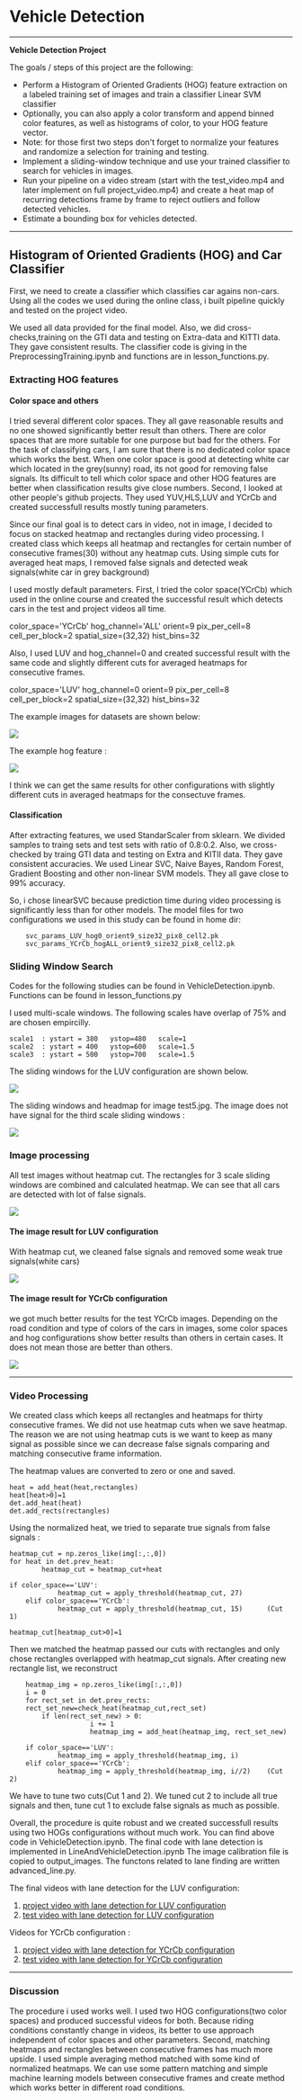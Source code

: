 [//]: # (Image References)
[image1]: ./examples/car_not_car.png
[image2]: ./examples/hog_feature.png
[image3]: ./examples/multislide_windows.png
[image4]: ./examples/test5_windows.png
[image5]: ./examples/test5_heatmap.png
[image6]: ./examples/no_heatmap_cut.png
[image7]: ./examples/heatmap_cut1.png 
[video1]: ./project_video.mp4
[video2]: ./test_video.mp4


# Vehicle Detection 
---

**Vehicle Detection Project**

The goals / steps of this project are the following:

* Perform a Histogram of Oriented Gradients (HOG) feature extraction on a labeled training set of images and train a classifier Linear SVM classifier
* Optionally, you can also apply a color transform and append binned color features, as well as histograms of color, to your HOG feature vector. 
* Note: for those first two steps don't forget to normalize your features and randomize a selection for training and testing.
* Implement a sliding-window technique and use your trained classifier to search for vehicles in images.
* Run your pipeline on a video stream (start with the test_video.mp4 and later implement on full project_video.mp4) and 
create a heat map of recurring detections frame by frame to reject outliers and follow detected vehicles.
* Estimate a bounding box for vehicles detected.

[//]: # (Image References)
[image1]: ./examples/car_not_car.png
[image2]: ./examples/hog_feature.png
[image3]: ./examples/multislide_windows.jpg
[image5]: ./examples/test5_heatmap.jpg
[image6]: ./examples/no_heatmap_cut.png
[image7]: ./examples/heatmap_cut1.png
[image8]: ./examples/result_YCrCb.png
[video1]: ./project_video.mp4
[video2]: ./test_video.mp4

---
## Histogram of Oriented Gradients (HOG) and Car Classifier


First, we need to create a classifier which classifies car agains non-cars. Using all the codes we used during the online class, i built pipeline quickly
and tested on the project video. 

We used all data provided for the final model. Also, we did cross-checks,training on the GTI data and testing on Extra-data and KITTI data. They
gave consistent results. The classifier code is giving in the PreprocessingTraining.ipynb and functions are in lesson_functions.py.

### Extracting HOG features
#### Color space and others

I tried several different color spaces. They all gave reasonable results and no one showed significantly better result than others.
There are color spaces that are more suitable for one purpose but bad for the others. 
For the task of classifying cars, I am sure that there is no dedicated color space which works the best.
When one color space is good at detecting white car which located in the grey(sunny) road, its not good for removing false signals.
Its difficult to tell which color space and other HOG features are better when classification results give close numbers.
Second, I looked at other people's github projects. They used YUV,HLS,LUV and YCrCb and created successfull results mostly tuning
parameters.

Since our final goal is to detect cars in video, not in image, I decided to focus on stacked heatmap and rectangles
during video processing. I created class which keeps all heatmap and rectangles for certain number of consecutive frames(30) without any heatmap cuts.
Using simple cuts for averaged heat maps, I removed false signals and detected weak signals(white car in grey background)   

I used mostly default parameters. First, I tried the color space(YCrCb) which used in the online course and created the successful result which detects
cars in the test and project videos all time. 

color_space='YCrCb'
hog_channel='ALL'
orient=9 
pix_per_cell=8 
cell_per_block=2 
spatial_size=(32,32) 
hist_bins=32


Also, I used LUV and hog_channel=0 and created successful result with the same code and slightly different cuts for averaged heatmaps for consecutive frames.

color_space='LUV'
hog_channel=0
orient=9 
pix_per_cell=8
cell_per_block=2
spatial_size=(32,32) 
hist_bins=32
 
The example images for datasets are shown below:

![][image1]

The example hog feature :

![][image2]

I think we can get the same results for other configurations with slightly different cuts in averaged heatmaps for the consectuve frames.

#### Classification
After extracting features, we used StandarScaler from sklearn. We divided samples to traing sets and test sets with ratio of 0.8:0.2. Also, we cross-checked
by traing GTI data and testing on Extra and KITII data. They gave consistent accuracies. 
We used Linear SVC, Naive Bayes, Random Forest, Gradient Boosting and other non-linear SVM models. They all gave close to 99% accuracy. 

So, i chose linearSVC because prediction time during video processing is significantly less than for other models. 
The model files for two configurations we used in this study can be found in home dir:

        svc_params_LUV_hog0_orient9_size32_pix8_cell2.pk
        svc_params_YCrCb_hogALL_orient9_size32_pix8_cell2.pk


### Sliding Window Search

Codes for the following studies can be found in VehicleDetection.ipynb. Functions can be found in lesson_functions.py

I used multi-scale windows. The following scales have overlap of 75% and are chosen empircilly. 
	
	scale1  : ystart = 380   ystop=480   scale=1    
	scale2  : ystart = 400   ystop=600   scale=1.5
	scale3  : ystart = 500   ystop=700   scale=1.5

The sliding windows for the LUV configuration are shown below.

![][image3]

The sliding windows and headmap for image test5.jpg. The image does not have signal for the third scale sliding windows :

![][image5]

### Image processing

All test images without heatmap cut. The rectangles for 3 scale sliding windows are combined and calculated heatmap. 
We can see that all cars are detected with lot of false signals.

![][image6]

#### The image result for LUV configuration

With heatmap cut, we cleaned false signals and removed some weak true signals(white cars) 

![][image7]

#### The image result for YCrCb configuration

we got much better results for the test YCrCb images. Depending on the road condition and type of colors of the cars in images, 
some color spaces and hog configurations show better results than others in certain cases. It does not mean those are better than others.

![][image8]


---

### Video Processing


We created class which keeps all rectangles and heatmaps for thirty consecutive frames. We did not use heatmap cuts when we save heatmap.
The reason we are not using heatmap cuts is we want to keep as many signal as possible since we can decrease false signals comparing and 
matching consecutive frame information.

The heatmap values are converted to zero or one and saved.

	heat = add_heat(heat,rectangles)
	heat[heat>0]=1
	det.add_heat(heat)
	det.add_rects(rectangles)
 
Using the normalized heat, we tried to separate true signals from false signals :
    	
	heatmap_cut = np.zeros_like(img[:,:,0])
	for heat in det.prev_heat:
        	heatmap_cut = heatmap_cut+heat
	
	if color_space=='LUV':
                heatmap_cut = apply_threshold(heatmap_cut, 27)
    	elif color_space=='YCrCb':
                heatmap_cut = apply_threshold(heatmap_cut, 15)      (Cut 1)

	heatmap_cut[heatmap_cut>0]=1  

Then we matched the heatmap passed our cuts with rectangles and only chose rectangles overlapped with heatmap_cut signals. After creating new
rectangle list, we reconstruct 

    	heatmap_img = np.zeros_like(img[:,:,0])
    	i = 0
    	for rect_set in det.prev_rects:
		rect_set_new=check_heat(heatmap_cut,rect_set)
        	if len(rect_set_new) > 0:
            	        i += 1
            	        heatmap_img = add_heat(heatmap_img, rect_set_new)
  
    	if color_space=='LUV':
                heatmap_img = apply_threshold(heatmap_img, i)
    	elif color_space=='YCrCb':
                heatmap_img = apply_threshold(heatmap_img, i//2)    (Cut 2)
     
We have to tune two cuts(Cut 1 and 2). We tuned cut 2 to include all true signals and then, tune cut 1 to exclude false signals as much as possible.

Overall, the procedure is quite robust and we created successfull results using two HOGs configurations without much work.
You can find above code in VehicleDetection.ipynb. The final code with lane detection is implemented in LineAndVehicleDetection.ipynb
The image calibration file is copied to output_images. The functons related to lane finding are written advanced_line.py.

The final videos with lane detection for the LUV configuration:

1. [project video with lane detection for LUV configuration ](./project_video_out_luv32_withlane.mp4)
2. [test video with lane detection for LUV configuration](./test_video_out_luv32_withlane.mp4)

Videos for YCrCb configuration :

1. [project video with lane detection for YCrCb configuration ](./project_video_out_YCrCb32_withlane.mp4)
2. [test video with lane detection for YCrCb configuration](./test_video_out_YCrCb32_withlane.mp4)

---

### Discussion

The procedure i used works well. I used two HOG configurations(two color spaces) and produced successful videos for both. 
Because riding conditions constantly change in videos, its better to use approach independent of color spaces and other parameters.
Second, matching heatmaps and rectangles between consecutive frames has much more upside. I used simple averaging method matched with 
some kind of normalized heatmaps. We can use some pattern matching and simple machine learning models between consecutive 
frames and create method which works better in different road conditions.





